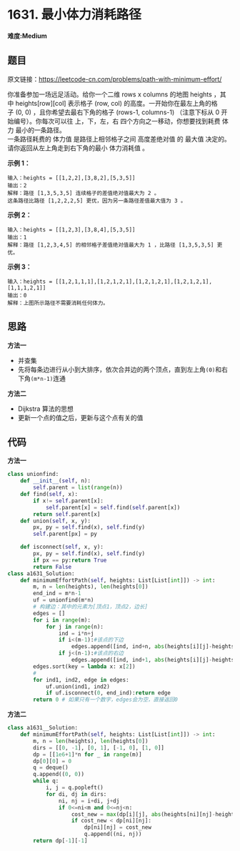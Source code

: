 # 1631. 最小体力消耗路径
**难度:Medium**
## 题目
原文链接：https://leetcode-cn.com/problems/path-with-minimum-effort/

你准备参加一场远足活动。给你一个二维 rows x columns 的地图 heights ，其中 heights[row][col] 表示格子 (row, col) 的高度。一开始你在最左上角的格子 (0, 0) ，且你希望去最右下角的格子 (rows-1, columns-1) （注意下标从 0 开始编号）。你每次可以往 上，下，左，右 四个方向之一移动，你想要找到耗费 体力 最小的一条路径。  
一条路径耗费的 体力值 是路径上相邻格子之间 高度差绝对值 的 最大值 决定的。  
请你返回从左上角走到右下角的最小 体力消耗值 。

**示例 1：**
```
输入：heights = [[1,2,2],[3,8,2],[5,3,5]]
输出：2
解释：路径 [1,3,5,3,5] 连续格子的差值绝对值最大为 2 。
这条路径比路径 [1,2,2,2,5] 更优，因为另一条路径差值最大值为 3 。
```
**示例 2：**
```
输入：heights = [[1,2,3],[3,8,4],[5,3,5]]
输出：1
解释：路径 [1,2,3,4,5] 的相邻格子差值绝对值最大为 1 ，比路径 [1,3,5,3,5] 更优。
```
**示例 3：**
```
输入：heights = [[1,2,1,1,1],[1,2,1,2,1],[1,2,1,2,1],[1,2,1,2,1],[1,1,1,2,1]]
输出：0
解释：上图所示路径不需要消耗任何体力。
```

## 思路
**方法一**
* 并查集
* 先将每条边进行从小到大排序，依次合并边的两个顶点，直到左上角`(0)`和右下角`(m*n-1)`连通

**方法二**
* Dijkstra 算法的思想
* 更新一个点的值之后，更新与这个点有关的值

## 代码
**方法一**
```python
class unionfind:
    def __init__(self, n):
        self.parent = list(range(n))
    def find(self, x):
        if x!= self.parent[x]:
            self.parent[x] = self.find(self.parent[x])
        return self.parent[x]
    def union(self, x, y):
        px, py = self.find(x), self.find(y)
        self.parent[px] = py

    def isconnect(self, x, y):
        px, py = self.find(x), self.find(y)
        if px == py:return True
        return False
class a1631_Solution:
    def minimumEffortPath(self, heights: List[List[int]]) -> int:
        m, n = len(heights), len(heights[0])
        end_ind = m*n-1
        uf = unionfind(m*n)
        # 构建边：其中的元素为[顶点1，顶点2，边长]
        edges = []
        for i in range(m):
            for j in range(n):
                ind = i*n+j
                if i<(m-1):#该点的下边
                    edges.append([ind, ind+n, abs(heights[i][j]-heights[i+1][j])])
                if j<(n-1):#该点的右边
                    edges.append([ind, ind+1, abs(heights[i][j]-heights[i][j+1])])
        edges.sort(key = lambda x: x[2])
        #
        for ind1, ind2, edge in edges:
            uf.union(ind1, ind2)
            if uf.isconnect(0, end_ind):return edge
        return 0 # 如果只有一个数字，edges会为空，直接返回0
```
**方法二**
```python
class a1631__Solution:
    def minimumEffortPath(self, heights: List[List[int]]) -> int:
        m, n = len(heights), len(heights[0])
        dirs = [[0, -1], [0, 1], [-1, 0], [1, 0]]
        dp = [[1e6+1]*n for _ in range(m)]
        dp[0][0] = 0
        q = deque()
        q.append((0, 0))
        while q:
            i, j = q.popleft()
            for di, dj in dirs:
                ni, nj = i+di, j+dj
                if 0<=ni<m and 0<=nj<n:
                    cost_new = max(dp[i][j], abs(heights[ni][nj]-heights[i][j]))
                    if cost_new < dp[ni][nj]:
                        dp[ni][nj] = cost_new
                        q.append((ni, nj))
        return dp[-1][-1]
```
